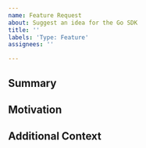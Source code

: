```yaml
---
name: Feature Request
about: Suggest an idea for the Go SDK
title: ''
labels: 'Type: Feature'
assignees: ''

---
```


<!--

Note that the Sentry team has finite resources and priorities that are not
always visible on GitHub. If your issue doesn't align with our priorities it's
unlikely it will be worked on. As time permits and depending on the request,
we'll follow up and discuss the proposed feature in more detail.

-->

## Summary
<!-- A clear and concise description of what you want to happen. -->

## Motivation
<!--
A clear and concise description of what problem or use case this feature addresses.
A good motivation will include arguments supporting why should this be worked on.
-->

## Additional Context
<!--
Add any other information that you consider relevant here.
Code snippets can be a good way to explain what the feature is about.
-->
